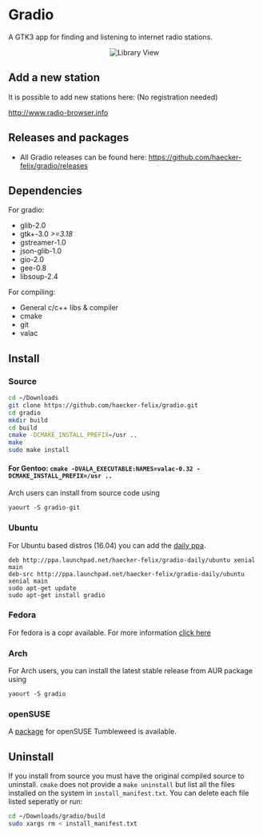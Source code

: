 # Gradio
A GTK3 app for finding and listening to internet radio stations.

<p align="center">
  <img alt="Library View" src="http://i.imgur.com/AN4df36.png" />
</p>

## Add a new station
It is possible to add new stations here: (No registration needed)

http://www.radio-browser.info

## Releases and packages
- All Gradio releases can be found here: https://github.com/haecker-felix/gradio/releases

## Dependencies
For gradio:
* glib-2.0
* gtk+-3.0 _>=3.18_
* gstreamer-1.0
* json-glib-1.0
* gio-2.0
* gee-0.8
* libsoup-2.4

For compiling:
* General c/c++ libs & compiler
* cmake
* git
* valac

## Install
### Source
```bash
cd ~/Downloads
git clone https://github.com/haecker-felix/gradio.git
cd gradio
mkdir build
cd build
cmake -DCMAKE_INSTALL_PREFIX=/usr ..
make
sudo make install
```
#### For Gentoo: ```cmake -DVALA_EXECUTABLE:NAMES=valac-0.32 -DCMAKE_INSTALL_PREFIX=/usr ..```

Arch users can install from source code using 
```
yaourt -S gradio-git
```

### Ubuntu
For Ubuntu based distros (16.04) you can add the [daily ppa](https://code.launchpad.net/~haecker-felix/+archive/ubuntu/gradio-daily).
```
deb http://ppa.launchpad.net/haecker-felix/gradio-daily/ubuntu xenial main
deb-src http://ppa.launchpad.net/haecker-felix/gradio-daily/ubuntu xenial main
sudo apt-get update
sudo apt-get install gradio
```

### Fedora
For fedora is a copr available. For more information [click here](https://copr.fedorainfracloud.org/coprs/heikoada/gradio/)

### Arch
For Arch users, you can install the latest stable release from AUR package using 
```
yaourt -S gradio
```

### openSUSE
A [package](https://software.opensuse.org/package/gradio) for openSUSE Tumbleweed is available.

## Uninstall
If you install from source you must have the original compiled source to uninstall. `cmake` does not provide a `make uninstall` but list all the files installed on the system in `install_manifest.txt`. You can delete each file listed seperatly or run:
```bash
cd ~/Downloads/gradio/build
sudo xargs rm < install_manifest.txt
```

